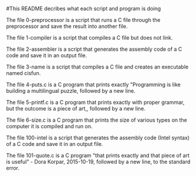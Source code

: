 #This README decribes what each script and program is doing

The file 0-preprocessor is a script that runs a C file through the preprocessor and save the result into another file.

The file 1-compiler is a script that compiles a C file but does not link.

The file 2-assembler is a script that generates the assembly code of a C code and save it in an output file.

The file 3-name is a script that compiles a C file and creates an executable named cisfun.

The file 4-puts.c is a C program that prints exactly "Programming is like building a multilingual puzzle, followed by a new line.

The file 5-printf.c is a C program that prints exactly with proper grammar, but the outcome is a piece of art,, followed by a new line.

The file 6-size.c is a C program that prints the size of various types on the computer it is compiled and run on.

The file 100-intel is a script that generates the assembly code (Intel syntax) of a C code and save it in an output file.

The file 101-quote.c is a C program "that prints exactly and that piece of art is useful" - Dora Korpar, 2015-10-19, followed by a new line, to the standard error.
